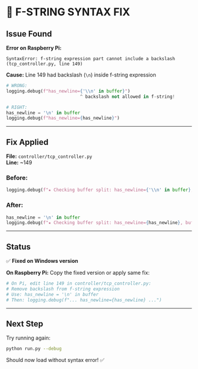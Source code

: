 # 🔧 F-STRING SYNTAX FIX

## Issue Found

**Error on Raspberry Pi:**
```
SyntaxError: f-string expression part cannot include a backslash (tcp_controller.py, line 149)
```

**Cause:** Line 149 had backslash (`\n`) inside f-string expression

```python
# WRONG:
logging.debug(f"has_newline={'\\n' in buffer}")
                            ^ backslash not allowed in f-string!

# RIGHT:
has_newline = '\n' in buffer
logging.debug(f"has_newline={has_newline}")
```

---

## Fix Applied

**File:** `controller/tcp_controller.py`  
**Line:** ~149

### Before:
```python
logging.debug(f"★ Checking buffer split: has_newline={'\\n' in buffer}, buffer={buffer!r}, bytes={[ord(c) for c in buffer[-5:]]}")
```

### After:
```python
has_newline = '\n' in buffer
logging.debug(f"★ Checking buffer split: has_newline={has_newline}, buffer={buffer!r}")
```

---

## Status

✅ **Fixed on Windows version**

**On Raspberry Pi:** Copy the fixed version or apply same fix:

```bash
# On Pi, edit line 149 in controller/tcp_controller.py:
# Remove backslash from f-string expression
# Use: has_newline = '\n' in buffer
# Then: logging.debug(f"... has_newline={has_newline} ...")
```

---

## Next Step

Try running again:
```bash
python run.py --debug
```

Should now load without syntax error! ✅
